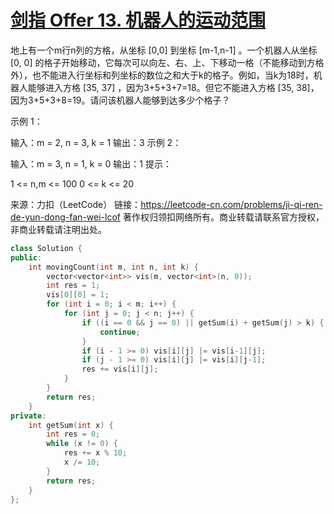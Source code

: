 # [剑指 Offer 13. 机器人的运动范围](https://leetcode-cn.com/problems/ji-qi-ren-de-yun-dong-fan-wei-lcof/)

地上有一个m行n列的方格，从坐标 [0,0] 到坐标 [m-1,n-1] 。一个机器人从坐标 [0, 0] 的格子开始移动，它每次可以向左、右、上、下移动一格（不能移动到方格外），也不能进入行坐标和列坐标的数位之和大于k的格子。例如，当k为18时，机器人能够进入方格 [35, 37] ，因为3+5+3+7=18。但它不能进入方格 [35, 38]，因为3+5+3+8=19。请问该机器人能够到达多少个格子？

 

示例 1：

输入：m = 2, n = 3, k = 1
输出：3
示例 2：

输入：m = 3, n = 1, k = 0
输出：1
提示：

1 <= n,m <= 100
0 <= k <= 20

来源：力扣（LeetCode）
链接：https://leetcode-cn.com/problems/ji-qi-ren-de-yun-dong-fan-wei-lcof
著作权归领扣网络所有。商业转载请联系官方授权，非商业转载请注明出处。

```c++
class Solution {
public:
    int movingCount(int m, int n, int k) {
        vector<vector<int>> vis(m, vector<int>(n, 0));
        int res = 1;
        vis[0][0] = 1;
        for (int i = 0; i < m; i++) {
            for (int j = 0; j < n; j++) {
                if ((i == 0 && j == 0) || getSum(i) + getSum(j) > k) {
                    continue;
                }
                if (i - 1 >= 0) vis[i][j] |= vis[i-1][j];
                if (j - 1 >= 0) vis[i][j] |= vis[i][j-1];
                res += vis[i][j];
            }
        }
        return res;
    }
private:
    int getSum(int x) {
        int res = 0;
        while (x != 0) {
            res += x % 10;
            x /= 10;
        }
        return res;
    }
};
```

